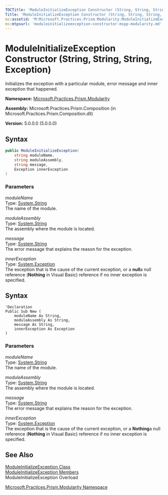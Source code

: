 ```yaml
---
TOCTitle: 'ModuleInitializeException Constructor (String, String, String, Exception)'
Title: 'ModuleInitializeException Constructor (String, String, String, Exception) (Microsoft.Practices.Prism.Modularity)'
ms:assetid: 'M:Microsoft.Practices.Prism.Modularity.ModuleInitializeException.\#ctor(System.String,System.String,System.String,System.Exception)'
ms:mtpsurl: 'moduleinitializeexception-constructor-mspp-modularity.md'
---
```


# ModuleInitializeException Constructor (String, String, String, Exception)

Initializes the exception with a particular module, error message and inner exception that happened.

**Namespace:** [Microsoft.Practices.Prism.Modularity](/patterns-practices/reference/mspp-modularity-namespace)  

**Assembly:** Microsoft.Practices.Prism.Composition (in Microsoft.Practices.Prism.Composition.dll)

**Version:** 5.0.0.0 (5.0.0.0)

## Syntax

```C#
public ModuleInitializeException(
	string moduleName,
	string moduleAssembly,
	string message,
	Exception innerException
)
```

### Parameters

*moduleName*  
Type: [System.String](http://msdn.microsoft.com/en-us/library/s1wwdcbf)  
The name of the module.

*moduleAssembly*  
Type: [System.String](http://msdn.microsoft.com/en-us/library/s1wwdcbf)  
The assembly where the module is located.

*message*  
Type: [System.String](http://msdn.microsoft.com/en-us/library/s1wwdcbf)  
The error message that explains the reason for the exception.

*innerException*  
Type: [System.Exception](/patterns-practices/reference/ieventsubscription-interface-mspp-pubsubevents)  
The exception that is the cause of the current exception, or a **null**a null reference (**Nothing** in Visual Basic) reference if no inner exception is specified.


## Syntax

```VB
'Declaration
Public Sub New ( 
	moduleName As String,
	moduleAssembly As String,
	message As String,
	innerException As Exception
)
```

### Parameters

*moduleName*  
Type: [System.String](http://msdn.microsoft.com/en-us/library/s1wwdcbf)  
The name of the module.

*moduleAssembly*  
Type: [System.String](http://msdn.microsoft.com/en-us/library/s1wwdcbf)  
The assembly where the module is located.

*message*  
Type: [System.String](http://msdn.microsoft.com/en-us/library/s1wwdcbf)  
The error message that explains the reason for the exception.

*innerException*  
Type: [System.Exception](/patterns-practices/reference/ieventsubscription-interface-mspp-pubsubevents)  
The exception that is the cause of the current exception, or a **Nothing**a null reference (**Nothing** in Visual Basic) reference if no inner exception is specified.

## See Also

[ModuleInitializeException Class](/patterns-practices/reference/moduleinitializeexception-class-mspp-modularity)<br/>
[ModuleInitializeException Members](/patterns-practices/reference/moduleinitializeexception-members-mspp-modularity)<br/>
ModuleInitializeException Overload

[Microsoft.Practices.Prism.Modularity Namespace](/patterns-practices/reference/mspp-modularity-namespace)<br/>